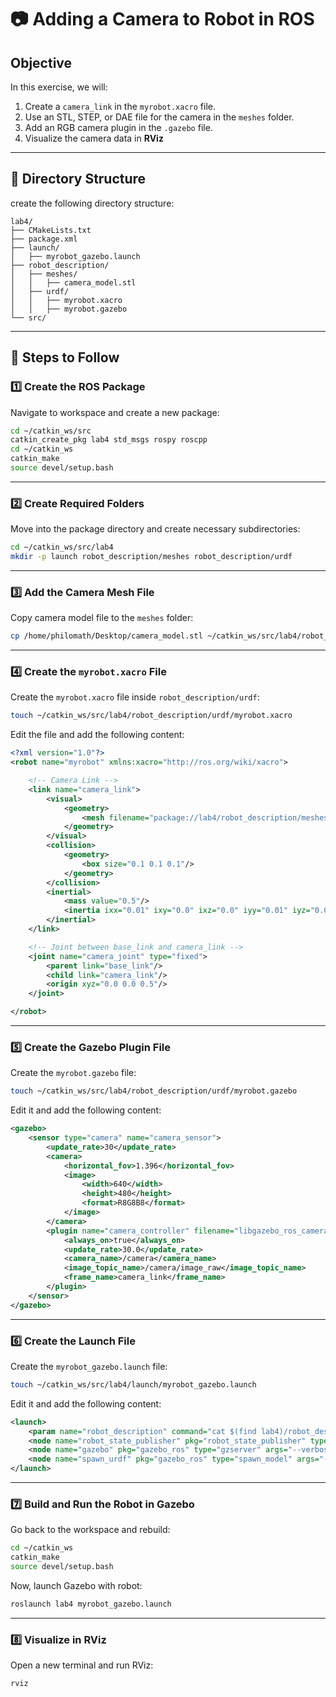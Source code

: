 # **📷 Adding a Camera to  Robot in ROS**

## **Objective**

In this exercise, we will:

1. Create a `camera_link` in the `myrobot.xacro` file.
2. Use an STL, STEP, or DAE file for the camera in the `meshes` folder.
3. Add an RGB camera plugin in the `.gazebo` file.
4. Visualize the camera data in **RViz**

---

## **📂 Directory Structure**

 create the following directory structure:

```
lab4/
├── CMakeLists.txt
├── package.xml
├── launch/
│   ├── myrobot_gazebo.launch
├── robot_description/
│   ├── meshes/
│   │   ├── camera_model.stl
│   ├── urdf/
│   │   ├── myrobot.xacro
│   │   ├── myrobot.gazebo
└── src/
```

---

## **🚀 Steps to Follow**

### **1️⃣ Create the ROS Package**

Navigate to  workspace and create a new package:

```bash
cd ~/catkin_ws/src
catkin_create_pkg lab4 std_msgs rospy roscpp
cd ~/catkin_ws
catkin_make
source devel/setup.bash
```

---

### **2️⃣ Create Required Folders**

Move into the package directory and create necessary subdirectories:

```bash
cd ~/catkin_ws/src/lab4
mkdir -p launch robot_description/meshes robot_description/urdf
```

---

### **3️⃣ Add the Camera Mesh File**

Copy  camera model file to the `meshes` folder:

```bash
cp /home/philomath/Desktop/camera_model.stl ~/catkin_ws/src/lab4/robot_description/meshes/
```

---

### **4️⃣ Create the `myrobot.xacro` File**

Create the `myrobot.xacro` file inside `robot_description/urdf`:

```bash
touch ~/catkin_ws/src/lab4/robot_description/urdf/myrobot.xacro
```

Edit the file and add the following content:

```xml
<?xml version="1.0"?>
<robot name="myrobot" xmlns:xacro="http://ros.org/wiki/xacro">

    <!-- Camera Link -->
    <link name="camera_link">
        <visual>
            <geometry>
                <mesh filename="package://lab4/robot_description/meshes/camera_model.stl" scale="0.1 0.1 0.1"/>
            </geometry>
        </visual>
        <collision>
            <geometry>
                <box size="0.1 0.1 0.1"/>
            </geometry>
        </collision>
        <inertial>
            <mass value="0.5"/>
            <inertia ixx="0.01" ixy="0.0" ixz="0.0" iyy="0.01" iyz="0.0" izz="0.01"/>
        </inertial>
    </link>

    <!-- Joint between base_link and camera_link -->
    <joint name="camera_joint" type="fixed">
        <parent link="base_link"/>
        <child link="camera_link"/>
        <origin xyz="0.0 0.0 0.5"/>
    </joint>

</robot>
```

---

### **5️⃣ Create the Gazebo Plugin File**

Create the `myrobot.gazebo` file:

```bash
touch ~/catkin_ws/src/lab4/robot_description/urdf/myrobot.gazebo
```

Edit it and add the following content:

```xml
<gazebo>
    <sensor type="camera" name="camera_sensor">
        <update_rate>30</update_rate>
        <camera>
            <horizontal_fov>1.396</horizontal_fov>
            <image>
                <width>640</width>
                <height>480</height>
                <format>R8G8B8</format>
            </image>
        </camera>
        <plugin name="camera_controller" filename="libgazebo_ros_camera.so">
            <always_on>true</always_on>
            <update_rate>30.0</update_rate>
            <camera_name>/camera</camera_name>
            <image_topic_name>/camera/image_raw</image_topic_name>
            <frame_name>camera_link</frame_name>
        </plugin>
    </sensor>
</gazebo>
```

---

### **6️⃣ Create the Launch File**

Create the `myrobot_gazebo.launch` file:

```bash
touch ~/catkin_ws/src/lab4/launch/myrobot_gazebo.launch
```

Edit it and add the following content:

```xml
<launch>
    <param name="robot_description" command="cat $(find lab4)/robot_description/urdf/myrobot.xacro"/>
    <node name="robot_state_publisher" pkg="robot_state_publisher" type="robot_state_publisher" output="screen"/>
    <node name="gazebo" pkg="gazebo_ros" type="gzserver" args="--verbose" output="screen"/>
    <node name="spawn_urdf" pkg="gazebo_ros" type="spawn_model" args="-param robot_description -urdf -model myrobot"/>
</launch>
```

---

### **7️⃣ Build and Run the Robot in Gazebo**

Go back to the workspace and rebuild:

```bash
cd ~/catkin_ws
catkin_make
source devel/setup.bash
```

Now, launch Gazebo with robot:

```bash
roslaunch lab4 myrobot_gazebo.launch
```

---

### **8️⃣ Visualize in RViz**

Open a new terminal and run RViz:

```bash
rviz
```


